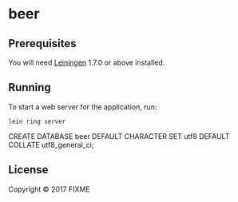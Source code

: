 # beer



## Prerequisites

You will need [Leiningen][1] 1.7.0 or above installed.

[1]: https://github.com/technomancy/leiningen

## Running

To start a web server for the application, run:

    lein ring server

CREATE DATABASE beer
  DEFAULT CHARACTER SET utf8
  DEFAULT COLLATE utf8_general_ci;


## License

Copyright © 2017 FIXME

